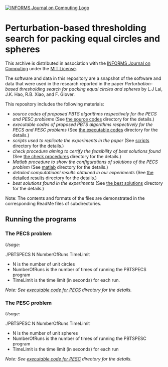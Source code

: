 [![INFORMS Journal on Computing Logo](https://INFORMSJoC.github.io/logos/INFORMS_Journal_on_Computing_Header.jpg)](https://pubsonline.informs.org/journal/ijoc)

# Perturbation-based thresholding search for packing equal circles and spheres

This archive is distributed in association with the [INFORMS Journal on
Computing](https://pubsonline.informs.org/journal/ijoc) under the [MIT License](LICENSE).

The software and data in this repository are a snapshot of the software and data
that were used in the research reported in the paper _Perturbation-based thresholding search for packing equal circles and spheres_ by L.J Lai, J.K. Hao, R.B. Xiao, and F. Glover. 

This repository includes the following materials: 
- _source codes of proposed PBTS algorithms respectively for the PECS and PESC problems_ (See [the source codes](src/source_code) directory for the details.)
- _executable codes of proposed PBTS algorithms respectively for the PECS and PESC problems_ (See [the executable codes](src/executable_code) directory for the details.)
- _scripts used to replicate the experiments in the paper_ (See [scripts](scripts) directory for the details.)
- _check procedure aiming to certify the feasibility of best solutions found_ (See [the check procedures](src/check_procedure) directory for the details.)
- _Matlab procedure to show the configurations of solutions of the PECS problem_ (See [matlab](src/matlab) directory for the details.)
- _detailed computatioanl results obtained in our experiments_ (See [the detailed results](results/detailed_results) directory for the details.)
- _best solutions found in the experiments_ (See [the best solutions](results/best_solutions) directory for the details.)

Note: The contents and formats of the files are demonstrated in the corresponding ReadMe files of subdirectories.

## Running the programs

 ### The PECS problem 
_Usage:_ 

./PBTSPECS    N    NumberOfRuns   TimeLimit
- N is the number of unit circles
- NumberOfRuns is the number of times of running the PBTSPECS program 
- TimeLimit is the time limit (in seconds) for each run. 

_Note: See [executable code for PECS](src/executable_code/PECS) directory for the details._
 ### The PESC problem
_Usage:_

./PBTSPESC    N    NumberOfRuns   TimeLimit

- N is the number of unit spheres
- NumberOfRuns is the number of times of running the PBTSPESC program
- TimeLimit is the time limit (in seconds) for each run

_Note: See [executable code for PESC](src/executable_code/PESC) directory for the details._
